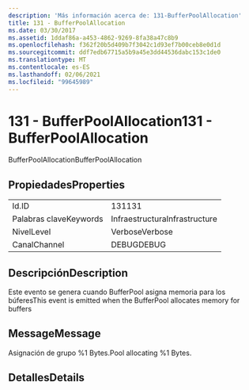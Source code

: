 ```yaml
---
description: 'Más información acerca de: 131-BufferPoolAllocation'
title: 131 - BufferPoolAllocation
ms.date: 03/30/2017
ms.assetid: 1ddaf86a-a453-4862-9269-8fa38a47c8b9
ms.openlocfilehash: f362f20b5d409b7f3042c1d93ef7b00ceb8e0d1d
ms.sourcegitcommit: ddf7edb67715a5b9a45e3dd44536dabc153c1de0
ms.translationtype: MT
ms.contentlocale: es-ES
ms.lasthandoff: 02/06/2021
ms.locfileid: "99645989"
---
```

# <a name="131---bufferpoolallocation"></a><span data-ttu-id="3c7b4-103">131 - BufferPoolAllocation</span><span class="sxs-lookup"><span data-stu-id="3c7b4-103">131 - BufferPoolAllocation</span></span>

<span data-ttu-id="3c7b4-104">BufferPoolAllocation</span><span class="sxs-lookup"><span data-stu-id="3c7b4-104">BufferPoolAllocation</span></span>  
  
## <a name="properties"></a><span data-ttu-id="3c7b4-105">Propiedades</span><span class="sxs-lookup"><span data-stu-id="3c7b4-105">Properties</span></span>  
  
|||  
|-|-|  
|<span data-ttu-id="3c7b4-106">Id.</span><span class="sxs-lookup"><span data-stu-id="3c7b4-106">ID</span></span>|<span data-ttu-id="3c7b4-107">131</span><span class="sxs-lookup"><span data-stu-id="3c7b4-107">131</span></span>|  
|<span data-ttu-id="3c7b4-108">Palabras clave</span><span class="sxs-lookup"><span data-stu-id="3c7b4-108">Keywords</span></span>|<span data-ttu-id="3c7b4-109">Infraestructura</span><span class="sxs-lookup"><span data-stu-id="3c7b4-109">Infrastructure</span></span>|  
|<span data-ttu-id="3c7b4-110">Nivel</span><span class="sxs-lookup"><span data-stu-id="3c7b4-110">Level</span></span>|<span data-ttu-id="3c7b4-111">Verbose</span><span class="sxs-lookup"><span data-stu-id="3c7b4-111">Verbose</span></span>|  
|<span data-ttu-id="3c7b4-112">Canal</span><span class="sxs-lookup"><span data-stu-id="3c7b4-112">Channel</span></span>|<span data-ttu-id="3c7b4-113">DEBUG</span><span class="sxs-lookup"><span data-stu-id="3c7b4-113">DEBUG</span></span>|  
  
## <a name="description"></a><span data-ttu-id="3c7b4-114">Descripción</span><span class="sxs-lookup"><span data-stu-id="3c7b4-114">Description</span></span>  

 <span data-ttu-id="3c7b4-115">Este evento se genera cuando BufferPool asigna memoria para los búferes</span><span class="sxs-lookup"><span data-stu-id="3c7b4-115">This event is emitted when the BufferPool allocates memory for buffers</span></span>  
  
## <a name="message"></a><span data-ttu-id="3c7b4-116">Message</span><span class="sxs-lookup"><span data-stu-id="3c7b4-116">Message</span></span>  

 <span data-ttu-id="3c7b4-117">Asignación de grupo %1 Bytes.</span><span class="sxs-lookup"><span data-stu-id="3c7b4-117">Pool allocating %1 Bytes.</span></span>  
  
## <a name="details"></a><span data-ttu-id="3c7b4-118">Detalles</span><span class="sxs-lookup"><span data-stu-id="3c7b4-118">Details</span></span>
